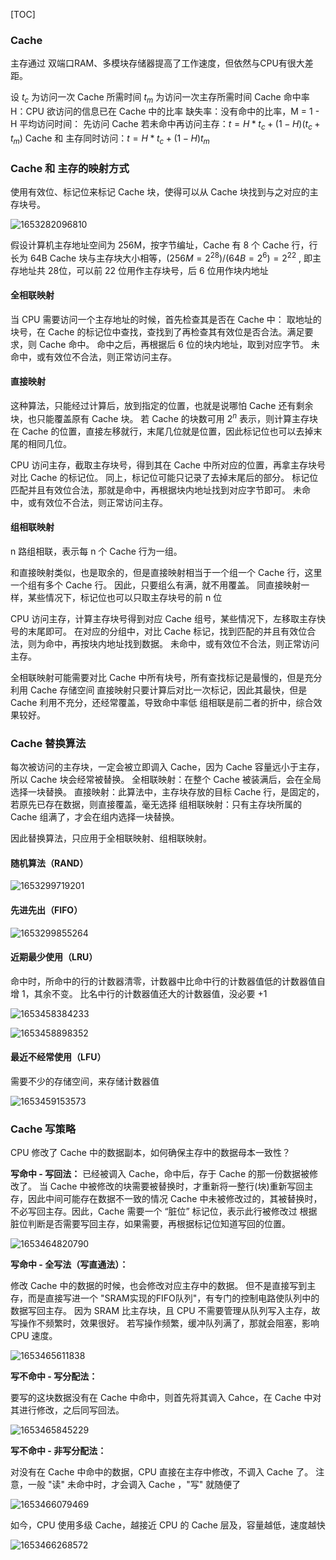 [TOC]



### Cache

主存通过 双端口RAM、多模块存储器提高了工作速度，但依然与CPU有很大差距。

设 $t_c$ 为访问一次 Cache 所需时间
$t_m$ 为访问一次主存所需时间
Cache 命中率 H：CPU 欲访问的信息已在 Cache 中的比率
缺失率：没有命中的比率，M = 1 - H
平均访问时间：
	先访问 Cache 若未命中再访问主存：$t = H*t_c+(1-H)(t_c+t_m)$
	Cache 和 主存同时访问：$t = H*t_c + (1-H)t_m$



### Cache 和 主存的映射方式

使用有效位、标记位来标记 Cache 块，使得可以从 Cache 块找到与之对应的主存块号。

![1653282096810](assets/1653282096810.png)



假设计算机主存地址空间为 256M，按字节编址，Cache 有 8 个 Cache 行，行长为 64B
Cache 块与主存块大小相等，$(256M=2^{28}) / (64B=2^6) = 2^{22}$ , 
即主存地址共 28位，可以前 22 位用作主存块号，后 6 位用作块内地址



#### 全相联映射

当 CPU 需要访问一个主存地址的时候，首先检查其是否在 Cache 中：
取地址的块号，在 Cache 的标记位中查找，查找到了再检查其有效位是否合法。满足要求，则 Cache 命中。
命中之后，再根据后 6 位的块内地址，取到对应字节。
未命中，或有效位不合法，则正常访问主存。

#### 直接映射

这种算法，只能经过计算后，放到指定的位置，也就是说哪怕 Cache 还有剩余块，也只能覆盖原有 Cache 块。
若 Cache 的块数可用 $2^n$ 表示，则计算主存块在 Cache 的位置，直接左移就行，末尾几位就是位置，因此标记位也可以去掉末尾的相同几位。

CPU 访问主存，截取主存块号，得到其在 Cache 中所对应的位置，再拿主存块号对比 Cache 的标记位。
同上，标记位可能只记录了去掉末尾后的部分。
标记位匹配并且有效位合法，那就是命中，再根据块内地址找到对应字节即可。
未命中，或有效位不合法，则正常访问主存。

#### 组相联映射

n 路组相联，表示每 n 个 Cache 行为一组。

和直接映射类似，也是取余的，但是直接映射相当于一个组一个 Cache 行，这里一个组有多个 Cache 行。
因此，只要组么有满，就不用覆盖。
同直接映射一样，某些情况下，标记位也可以只取主存块号的前 n 位

CPU 访问主存，计算主存块号得到对应 Cache 组号，某些情况下，左移取主存快号的末尾即可。
在对应的分组中，对比 Cache 标记，找到匹配的并且有效位合法，则为命中，再按块内地址找到数据。
未命中，或有效位不合法，则正常访问主存。



全相联映射可能需要对比 Cache 中所有块号，所有查找标记是最慢的，但是充分利用 Cache 存储空间
直接映射只要计算后对比一次标记，因此其最快，但是 Cache 利用不充分，还经常覆盖，导致命中率低
组相联是前二者的折中，综合效果较好。





### Cache 替换算法

每次被访问的主存块，一定会被立即调入 Cache，因为 Cache 容量远小于主存，所以 Cache 块会经常被替换。
全相联映射：在整个 Cache 被装满后，会在全局选择一块替换。
直接映射：此算法中，主存块存放的目标 Cache 行，是固定的，若原先已存在数据，则直接覆盖，毫无选择
组相联映射：只有主存块所属的 Cache 组满了，才会在组内选择一块替换。

因此替换算法，只应用于全相联映射、组相联映射。



#### 随机算法（RAND）

![1653299719201](assets/1653299719201.png)



#### 先进先出（FIFO）

![1653299855264](assets/1653299855264.png)



#### 近期最少使用（LRU）

命中时，所命中的行的计数器清零，计数器中比命中行的计数器值低的计数器值自增 1，其余不变。
比名中行的计数器值还大的计数器值，没必要 +1

![1653458384233](assets/1653458384233.png)

![1653458898352](assets/1653458898352.png)



#### 最近不经常使用（LFU）

需要不少的存储空间，来存储计数器值

![1653459153573](assets/1653459153573.png)







### Cache 写策略

CPU 修改了 Cache 中的数据副本，如何确保主存中的数据母本一致性？



**写命中 - 写回法：**
已经被调入 Cache，命中后，存于 Cache 的那一份数据被修改了。
当 Cache 中被修改的块需要被替换时，才重新将一整行(块)重新写回主存，因此中间可能存在数据不一致的情况
Cache 中未被修改过的，其被替换时，不必写回主存。因此，Cache 需要一个 “脏位” 标记位，表示此行被修改过
根据脏位判断是否需要写回主存，如果需要，再根据标记位知道写回的位置。

![1653464820790](assets/1653464820790.png)





**写命中 - 全写法（写直通法）：**

修改 Cache 中的数据的时候，也会修改对应主存中的数据。
但不是直接写到主存，而是直接写进一个 "SRAM实现的FIFO队列"，有专门的控制电路使队列中的数据写回主存。
因为 SRAM 比主存块，且 CPU 不需要管理从队列写入主存，故写操作不频繁时，效果很好。
若写操作频繁，缓冲队列满了，那就会阻塞，影响 CPU 速度。

![1653465611838](assets/1653465611838.png)





**写不命中 - 写分配法：**

要写的这块数据没有在 Cache 中命中，则首先将其调入 Cahce，在 Cache 中对其进行修改，之后同写回法。

![1653465845229](assets/1653465845229.png)



**写不命中 - 非写分配法：**

对没有在 Cache 中命中的数据，CPU 直接在主存中修改，不调入 Cache 了。
注意，一般 "读" 未命中时，才会调入 Cache ，"写" 就随便了

![1653466079469](assets/1653466079469.png)



如今，CPU 使用多级 Cache，越接近 CPU 的 Cache 层及，容量越低，速度越快

![1653466268572](assets/1653466268572.png)





